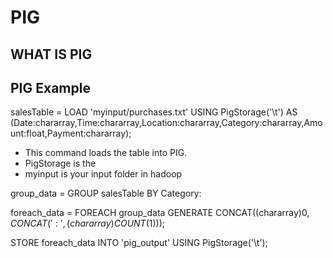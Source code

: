 # PIG


## WHAT IS PIG

## PIG Example

salesTable = LOAD 'myinput/purchases.txt' USING PigStorage('\t') AS (Date:chararray,Time:chararray,Location:chararray,Category:chararray,Amount:float,Payment:chararray);

- This command loads the table into PIG.
- PigStorage is the 
- myinput is your input folder in hadoop

group_data = GROUP salesTable BY Category:



foreach_data = FOREACH group_data GENERATE CONCAT((chararray)$0,CONCAT(':',(chararray)COUNT($1)));


STORE foreach_data INTO 'pig_output' USING PigStorage('\t');

